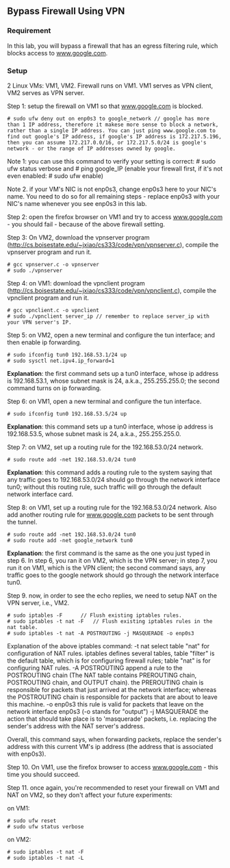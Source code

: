 ## Bypass Firewall Using VPN

### Requirement

In this lab, you will bypass a firewall that has an egress filtering rule, which blocks access to www.google.com.

### Setup

2 Linux VMs: VM1, VM2. Firewall runs on VM1. VM1 serves as VPN client, VM2 serves as VPN server.

Step 1: setup the firewall on VM1 so that www.google.com is blocked.

```console
# sudo ufw deny out on enp0s3 to google_network // google has more than 1 IP address, therefore it makese more sense to block a network, rather than a single IP address. You can just ping www.google.com to find out google's IP address, if google's IP address is 172.217.5.196, then you can assume 172.217.0.0/16, or 172.217.5.0/24 is google's network - or the range of IP addresses owned by google.
```

Note 1: you can use this command to verify your setting is correct: # sudo ufw status verbose and # ping google_IP (enable your firewall first, if it's not even enabled: # sudo ufw enable)

Note 2. if your VM's NIC is not enp0s3, change enp0s3 here to your NIC's name. You need to do so for all remaining steps - replace enp0s3 with your NIC's name whenever you see enp0s3 in this lab.

Step 2: open the firefox browser on VM1 and try to access www.google.com - you should fail - because of the above firewall setting.

Step 3: On VM2, download the vpnserver program (http://cs.boisestate.edu/~jxiao/cs333/code/vpn/vpnserver.c), compile the vpnserver program and run it.

```console
# gcc vpnserver.c -o vpnserver
# sudo ./vpnserver
```

Step 4: on VM1: download the vpnclient program (http://cs.boisestate.edu/~jxiao/cs333/code/vpn/vpnclient.c), compile the vpnclient program and run it.

```console
# gcc vpnclient.c -o vpnclient
# sudo ./vpnclient server_ip // remember to replace server_ip with your VPN server's IP.
```

Step 5: on VM2, open a new terminal and configure the tun interface; and then enable ip forwarding.

```console
# sudo ifconfig tun0 192.168.53.1/24 up
# sudo sysctl net.ipv4.ip_forward=1
```

**Explanation**: the first command sets up a tun0 interface, whose ip address is 192.168.53.1, whose subnet mask is 24, a.k.a., 255.255.255.0; the second command turns on ip forwarding.

Step 6: on VM1, open a new terminal and configure the tun interface.

```console
# sudo ifconfig tun0 192.168.53.5/24 up
```

**Explanation**: this command sets up a tun0 interface, whose ip address is 192.168.53.5, whose subnet mask is 24, a.k.a., 255.255.255.0.

Step 7: on VM2, set up a routing rule for the 192.168.53.0/24 network.

```console
# sudo route add -net 192.168.53.0/24 tun0
```

**Explanation**: this command adds a routing rule to the system saying that any traffic goes to 192.168.53.0/24 should go through the network interface tun0; without this routing rule, such traffic will go through the default network interface card.

Step 8: on VM1, set up a routing rule for the 192.168.53.0/24 network. Also add another routing rule for www.google.com packets to be sent through the tunnel.

```console
# sudo route add -net 192.168.53.0/24 tun0
# sudo route add -net google_network tun0
```

**Explanation**: the first command is the same as the one you just typed in step 6. In step 6, you ran it on VM2, which is the VPN server; in step 7, you run it on VM1, which is the VPN client; the second command says, any traffic goes to the google network should go through the network interface tun0.

Step 9. now, in order to see the echo replies, we need to setup NAT on the VPN server, i.e., VM2.

```console
# sudo iptables -F		// Flush existing iptables rules.
# sudo iptables -t nat -F	// Flush existing iptables rules in the nat table.
# sudo iptables -t nat -A POSTROUTING -j MASQUERADE -o enp0s3 
```

Explanation of the above iptables command:
-t nat	 	select table "nat" for configuration of NAT rules. iptables defines several tables, table "filter" is the default table, which is for configuring firewall rules; table "nat" is for configuring NAT rules.
-A POSTROUTING	append a rule to the POSTROUTING chain (The NAT table contains PREROUTING chain, POSTROUTING chain, and OUTPUT chain). the PREROUTING chain is responsible for packets that just arrived at the network interface; whereas the POSTROUTING chain is responsible for packets that are about to leave this machine.
-o enp0s3	this rule is valid for packets that leave on the network interface enp0s3 (-o stands for "output")
-j MASQUERADE	the action that should take place is to 'masquerade' packets, i.e. replacing the sender's address with the NAT server's address.

Overall, this command says, when forwarding packets, replace the sender's address with this current VM's ip address (the address that is associated with enp0s3).

Step 10. On VM1, use the firefox browser to access www.google.com - this time you should succeed.

Step 11. once again, you're recommended to reset your firewall on VM1 and NAT on VM2, so they don't affect your future experiments:

on VM1:
```console
# sudo ufw reset
# sudo ufw status verbose
```

on VM2:
```console
# sudo iptables -t nat -F
# sudo iptables -t nat -L
```
